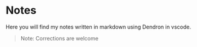 # Notes
Here you will find my notes written in markdown using Dendron in vscode.

> Note: Corrections are welcome
